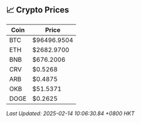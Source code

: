 ## 📈 Crypto Prices

| Coin | Price |
| ---- | ----- |
| BTC | $96496.9504 |
| ETH | $2682.9700 |
| BNB | $676.2006 |
| CRV | $0.5268 |
| ARB | $0.4875 |
| OKB | $51.5371 |
| DOGE | $0.2625 |

_Last Updated: 2025-02-14 10:06:30.84 +0800 HKT_